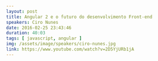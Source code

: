 ```yaml
---
layout: post
title: Angular 2 e o futuro do desenvolvimento Front-end
speakers: Ciro Nunes
date: 2016-02-25 23:43:46
duration: 40:03
tags: [ javascript, angular ]
img: /assets/image/speakers/ciro-nunes.jpg
link: https://www.youtube.com/watch?v=2D5YjURb1jA
---
```

